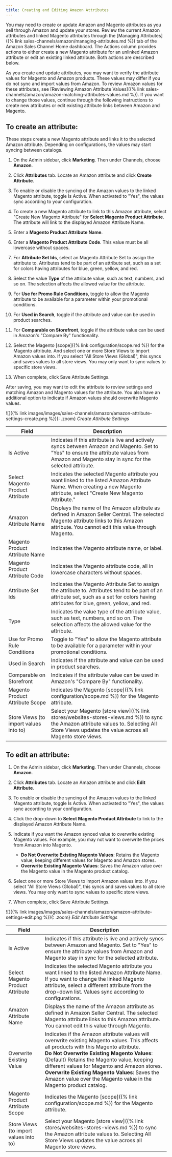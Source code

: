 ```yaml
---
title: Creating and Editing Amazon Attributes 
---
```


You may need to create or update Amazon and Magento attributes as you sell through Amazon and update your stores. Review the current Amazon attributes and linked Magento attributes through the [Managing Attributes]({% link sales-channels/amazon/managing-attributes.md %}) tab of the Amazon Sales Channel Home dashboard. The Actions column provides actions to either create a new Magento attribute for an unlinked Amazon attribute or edit an existing linked attribute. Both actions are described below.

As you create and update attributes, you may want to verify the attribute values for Magento and Amazon products. These values may differ if you do not sync and import values from Amazon. To review Amazon values for these attributes, see [Reviewing Amazon Attribute Values]({% link sales-channels/amazon/amazon-matching-attributes-values.md %}). If you want to change those values, continue through the following instructions to create new attributes or edit existing attribute links between Amazon and Magento.

## To create an attribute:

These steps create a new Magento attribute and links it to the selected Amazon attribute. Depending on configurations, the values may start syncing between catalogs.

1. On the Admin sidebar, click **Marketing**. Then under Channels, choose **Amazon**.

1. Click **Attributes** tab. Locate an Amazon attribute and click **Create Attribute**.

1. To enable or disable the syncing of the Amazon values to the linked Magento attribute, toggle Is Active. When activated to "Yes", the values sync according to your configuration.

1. To create a new Magento attribute to link to this Amazon attribute, select "Create New Magento Attribute" for **Select Magento Product Attribute**. The attribute will link to the displayed Amazon Attribute Name.

1. Enter a **Magento Product Attribute Name**.

1. Enter a **Magento Product Attribute Code**. This value must be all lowercase without spaces.

1. For **Attribute Set Ids**, select an Magento Attribute Set to assign the attribute to. Attributes tend to be part of an attribute set, such as a set for colors having attributes for blue, green, yellow, and red.

1. Select the value **Type** of the attribute value, such as text, numbers, and so on. The selection affects the allowed value for the attribute.

1. For **Use for Promo Rule Conditions**, toggle to allow the Magento attribute to be available for a parameter within your promotional conditions.

1. For **Used in Search**, toggle if the attribute and value can be used in product searches.

1. For **Comparable on Storefront**, toggle if the attribute value can be used in Amazon's "Compare By" functionality.

1. Select the Magento [scope]({% link configuration/scope.md %}) for the Magento attribute. And select one or more Store Views to import Amazon values into. If you select "All Store Views (Global)", this syncs and saves values to all store views. You may only want to sync values to specific store views.

1. When complete, click <span class="btn">Save Attribute Settings</span>.

After saving, you may want to edit the attribute to review settings and matching Amazon and Magento values for the attribute. You also have an additional option to indicate if Amazon values should overwrite Magento values.

![]({% link images/images/sales-channels/amazon/amazon-attribute-settings-create.png %}){: .zoom}
_Create Attribute Settings_

|Field|Description|
|--- |--- |
|Is Active|Indicates if this attribute is live and actively syncs between Amazon and Magento. Set to "Yes" to ensure the attribute values from Amazon and Magento stay in sync for the selected attribute.|
|Select Magento Product Attribute|Indicates the selected Magento attribute you want linked to the listed Amazon Attribute Name. When creating a new Magento attribute, select "Create New Magento Attribute."|
|Amazon Attribute Name|Displays the name of the Amazon attribute as defined in Amazon Seller Central. The selected Magento attribute links to this Amazon attribute. You cannot edit this value through Magento.|
|Magento Product Attribute Name|Indicates the Magento attribute name, or label.|
|Magento Product Attribute Code|Indicates the Magento attribute code, all in lowercase characters without spaces.|
|Attribute Set Ids|Indicates the Magento Attribute Set to assign the attribute to. Attributes tend to be part of an attribute set, such as a set for colors having attributes for blue, green, yellow, and red.|
|Type|Indicates the value type of the attribute value, such as text, numbers, and so on. The selection affects the allowed value for the attribute.|
|Use for Promo Rule Conditions|Toggle to "Yes" to allow the Magento attribute to be available for a parameter within your promotional conditions.|
|Used in Search|Indicates if the attribute and value can be used in product searches.|
|Comparable on Storefront|Indicates if the attribute value can be used in Amazon's "Compare By" functionality.|
|Magento Product Attribute Scope|Indicates the Magento [scope]({% link configuration/scope.md %}) for the Magento attribute.|
|Store Views (to import values into to)|Select your Magento [store view]({% link stores/websites-stores-views.md %}) to sync the Amazon attribute values to. Selecting All Store Views updates the value across all Magento store views.|

## To edit an attribute:

1. On the Admin sidebar, click **Marketing**. Then under Channels, choose **Amazon**.

1. Click **Attributes** tab. Locate an Amazon attribute and click **Edit Attribute**.

1. To enable or disable the syncing of the Amazon values to the linked Magento attribute, toggle Is Active. When activated to "Yes", the values sync according to your configuration.

1. Click the drop-down to **Select Magento Product Attribute** to link to the displayed Amazon Attribute Name.

1. Indicate if you want the Amazon synced value to overwrite existing Magento values. For example, you may not want to overwrite the prices from Amazon into Magento.
    - **Do Not Overwrite Existing Magento Values**: Retains the Magento value, keeping different values for Magento and Amazon stores.
    - **Overwrite Existing Magento Values**: Saves the Amazon value over the Magento value in the Magento product catalog.

1. Select one or more Store Views to import Amazon values into. If you select "All Store Views (Global)", this syncs and saves values to all store views. You may only want to sync values to specific store views.

1. When complete, click <span class="btn">Save Attribute Settings</span>.

![]({% link images/images/sales-channels/amazon/amazon-attribute-settings-edit.png %}){: .zoom}
_Edit Attribute Settings_

|Field|Description|
|--- |--- |
|Is Active|Indicates if this attribute is live and actively syncs between Amazon and Magento. Set to "Yes" to ensure the attribute values from Amazon and Magento stay in sync for the selected attribute.|
|Select Magento Product Attribute|Indicates the selected Magento attribute you want linked to the listed Amazon Attribute Name. If you want to change the linked Magento attribute, select a different attribute from the drop-down list. Values sync according to configurations.|
|Amazon Attribute Name|Displays the name of the Amazon attribute as defined in Amazon Seller Central. The selected Magento attribute links to this Amazon attribute. You cannot edit this value through Magento.|
|Overwrite Existing Value|Indicates if the Amazon attribute values will overwrite existing Magento values. This affects all products with this Magento attribute.<br/>**Do Not Overwrite Existing Magento Values**: (Default) Retains the Magento value, keeping different values for Magento and Amazon stores.<br />**Overwrite Existing Magento Values**: Saves the Amazon value over the Magento value in the Magento product catalog.|
|Magento Product Attribute Scope|Indicates the Magento [scope]({% link configuration/scope.md %}) for the Magento attribute.|
|Store Views (to import values into to)|Select your Magento [store view]({% link stores/websites-stores-views.md %}) to sync the Amazon attribute values to. Selecting All Store Views updates the value across all Magento store views.|
